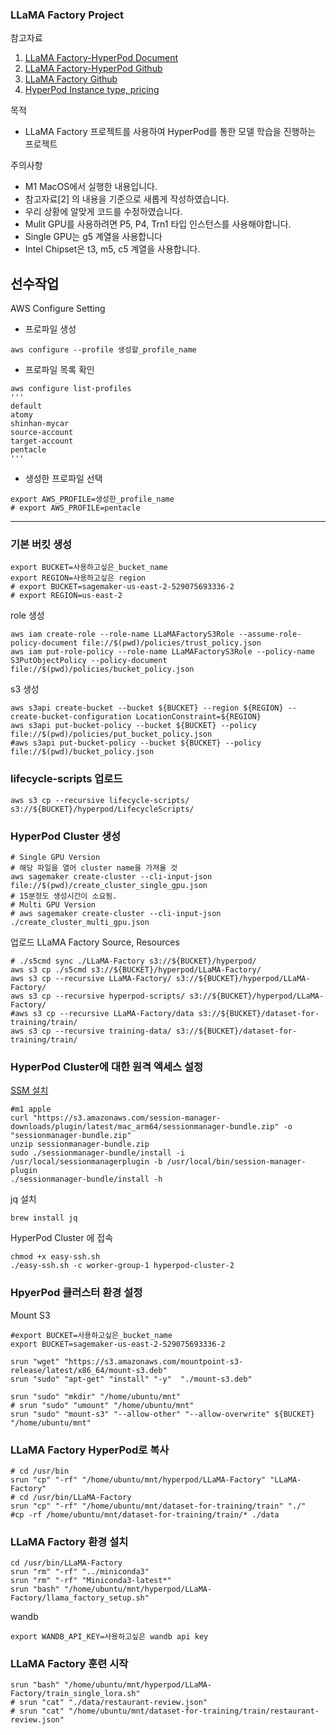 ### LLaMA Factory Project

참고자료 
1. [LLaMA Factory-HyperPod Document](https://aws.amazon.com/cn/blogs/china/easily-fine-tune-large-models-using-llama-factory-on-sagemaker-hyperpod/)
2. [LLaMA Factory-HyperPod Github](https://github.com/aws-samples/Easy_Fintune_LLM_using_SageMaker_with_LLama_Factory)
3. [LLaMA Factory Github](https://github.com/hiyouga/LLaMA-Factory)
4. [HyperPod Instance type, pricing](https://aws.amazon.com/ko/sagemaker/pricing/)


목적 
- LLaMA Factory 프로젝트를 사용하여 HyperPod를 통한 모델 학습을 진행하는 프로젝트

주의사항
- M1 MacOS에서 실행한 내용입니다.
- 참고자료[2] 의 내용을 기준으로 새롭게 작성하였습니다.
- 우리 상황에 알맞게 코드를 수정하였습니다.
- Mulit GPU를 사용하려면 P5, P4, Trn1 타입 인스턴스를 사용해야합니다.
- Single GPU는 g5 계열을 사용합니다
- Intel Chipset은 t3, m5, c5 계열을 사용합니다.


## 선수작업
AWS Configure Setting
- 프로파일 생성
```shell
aws configure --profile 생성할_profile_name
```
- 프로파일 목록 확인
```shell
aws configure list-profiles
'''
default
atomy
shinhan-mycar
source-account
target-account
pentacle
'''
```
- 생성한 프로파일 선택
```shell
export AWS_PROFILE=생성한_profile_name
# export AWS_PROFILE=pentacle
```

---

### 기본 버킷 생성
```shell
export BUCKET=사용하고싶은_bucket_name
export REGION=사용하고싶은 region
# export BUCKET=sagemaker-us-east-2-529075693336-2
# export REGION=us-east-2
```
role 생성
```shell
aws iam create-role --role-name LLaMAFactoryS3Role --assume-role-policy-document file://$(pwd)/policies/trust_policy.json
aws iam put-role-policy --role-name LLaMAFactoryS3Role --policy-name S3PutObjectPolicy --policy-document file://$(pwd)/policies/bucket_policy.json
```

s3 생성
```shell
aws s3api create-bucket --bucket ${BUCKET} --region ${REGION} --create-bucket-configuration LocationConstraint=${REGION}
aws s3api put-bucket-policy --bucket ${BUCKET} --policy file://$(pwd)/policies/put_bucket_policy.json
#aws s3api put-bucket-policy --bucket ${BUCKET} --policy file://$(pwd)/bucket_policy.json
```

### lifecycle-scripts 업로드
```shell
aws s3 cp --recursive lifecycle-scripts/ s3://${BUCKET}/hyperpod/LifecycleScripts/
```

### HyperPod Cluster 생성
```shell
# Single GPU Version
# 해당 파일을 열어 cluster name을 가져올 것 
aws sagemaker create-cluster --cli-input-json file://$(pwd)/create_cluster_single_gpu.json
# 15분정도 생성시간이 소요됨.
# Multi GPU Version
# aws sagemaker create-cluster --cli-input-json ./create_cluster_multi_gpu.json
```

업로드 LLaMA Factory Source, Resources
```shell
# ./s5cmd sync ./LLaMA-Factory s3://${BUCKET}/hyperpod/
aws s3 cp ./s5cmd s3://${BUCKET}/hyperpod/LLaMA-Factory/
aws s3 cp --recursive LLaMA-Factory/ s3://${BUCKET}/hyperpod/LLaMA-Factory/
aws s3 cp --recursive hyperpod-scripts/ s3://${BUCKET}/hyperpod/LLaMA-Factory/
#aws s3 cp --recursive LLaMA-Factory/data s3://${BUCKET}/dataset-for-training/train/
aws s3 cp --recursive training-data/ s3://${BUCKET}/dataset-for-training/train/
```

### HyperPod Cluster에 대한 원격 엑세스 설정
[SSM 설치](https://docs.aws.amazon.com/ko_kr/systems-manager/latest/userguide/install-plugin-macos-overview.html)
```shell
#m1 apple
curl "https://s3.amazonaws.com/session-manager-downloads/plugin/latest/mac_arm64/sessionmanager-bundle.zip" -o "sessionmanager-bundle.zip"
unzip sessionmanager-bundle.zip
sudo ./sessionmanager-bundle/install -i /usr/local/sessionmanagerplugin -b /usr/local/bin/session-manager-plugin
./sessionmanager-bundle/install -h
```

jq 설치 
```shell
brew install jq
```

HyperPod Cluster 에 접속
```shell
chmod +x easy-ssh.sh
./easy-ssh.sh -c worker-group-1 hyperpod-cluster-2
```

### HpyerPod 클러스터 환경 설정


Mount S3
```shell
#export BUCKET=사용하고싶은_bucket_name
export BUCKET=sagemaker-us-east-2-529075693336-2

srun "wget" "https://s3.amazonaws.com/mountpoint-s3-release/latest/x86_64/mount-s3.deb"
srun "sudo" "apt-get" "install" "-y"  "./mount-s3.deb"

srun "sudo" "mkdir" "/home/ubuntu/mnt"
# srun "sudo" "umount" "/home/ubuntu/mnt"
srun "sudo" "mount-s3" "--allow-other" "--allow-overwrite" ${BUCKET} "/home/ubuntu/mnt"
```

### LLaMA Factory HyperPod로 복사 
```shell
# cd /usr/bin
srun "cp" "-rf" "/home/ubuntu/mnt/hyperpod/LLaMA-Factory" "LLaMA-Factory"
# cd /usr/bin/LLaMA-Factory
srun "cp" "-rf" "/home/ubuntu/mnt/dataset-for-training/train" "./"
#cp -rf /home/ubuntu/mnt/dataset-for-training/train/* ./data
```

### LLaMA Factory 환경 설치 
```shell
cd /usr/bin/LLaMA-Factory
srun "rm" "-rf" "../miniconda3"
srun "rm" "-rf" "Miniconda3-latest*"
srun "bash" "/home/ubuntu/mnt/hyperpod/LLaMA-Factory/llama_factory_setup.sh"
```

wandb
```shell
export WANDB_API_KEY=사용하고싶은 wandb api key
```

### LLaMA Factory 훈련 시작
```shell
srun "bash" "/home/ubuntu/mnt/hyperpod/LLaMA-Factory/train_single_lora.sh"
# srun "cat" "./data/restaurant-review.json"
# srun "cat" "/home/ubuntu/mnt/dataset-for-training/train/restaurant-review.json"
```

